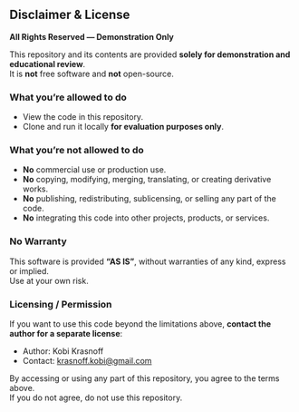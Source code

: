 ## Disclaimer & License

**All Rights Reserved — Demonstration Only**

This repository and its contents are provided **solely for demonstration and educational review**.  
It is **not** free software and **not** open-source.

### What you’re allowed to do
- View the code in this repository.
- Clone and run it locally **for evaluation purposes only**.

### What you’re **not** allowed to do
- **No** commercial use or production use.
- **No** copying, modifying, merging, translating, or creating derivative works.
- **No** publishing, redistributing, sublicensing, or selling any part of the code.
- **No** integrating this code into other projects, products, or services.

### No Warranty
This software is provided **“AS IS”**, without warranties of any kind, express or implied.  
Use at your own risk.

### Licensing / Permission
If you want to use this code beyond the limitations above, **contact the author for a separate license**:
- Author: Kobi Krasnoff
- Contact: krasnoff.kobi@gmail.com

By accessing or using any part of this repository, you agree to the terms above.  
If you do not agree, do not use this repository.
